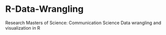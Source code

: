 # R-Data-Wrangling

Research Masters of Science: Communication Science
Data wrangling and visualization in R

